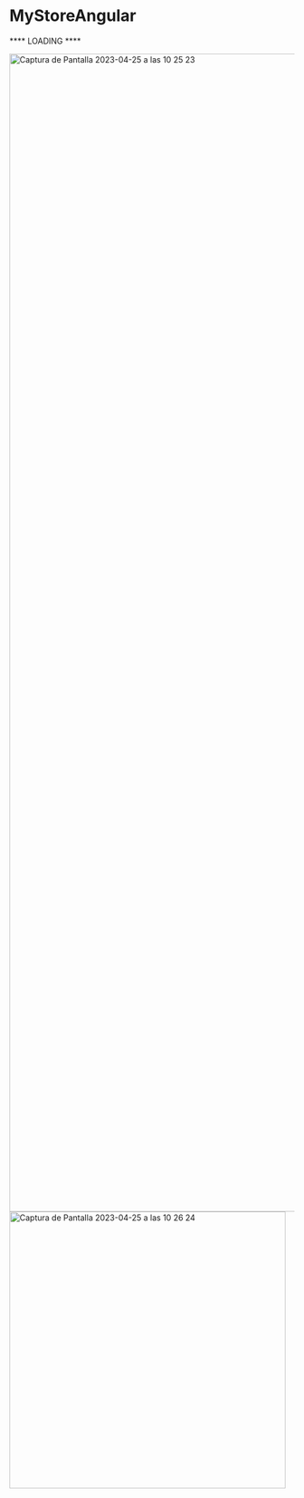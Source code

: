 # MyStoreAngular

**** LOADING ****

<img width="2042" alt="Captura de Pantalla 2023-04-25 a las 10 25 23" src="https://user-images.githubusercontent.com/112553001/234218945-c1851d6c-95ff-4c5f-a930-74effa35b000.png">
<img width="488" alt="Captura de Pantalla 2023-04-25 a las 10 26 24" src="https://user-images.githubusercontent.com/112553001/234219050-c94b1c95-8e12-4e38-900e-de24c2e1696a.png">

<!-- 
This project was generated with [Angular CLI](https://github.com/angular/angular-cli) version 15.2.6.

## Development server

Run `ng serve` for a dev server. Navigate to `http://localhost:4200/`. The application will automatically reload if you change any of the source files.

## Code scaffolding

Run `ng generate component component-name` to generate a new component. You can also use `ng generate directive|pipe|service|class|guard|interface|enum|module`.

## Build

Run `ng build` to build the project. The build artifacts will be stored in the `dist/` directory.

## Running unit tests

Run `ng test` to execute the unit tests via [Karma](https://karma-runner.github.io).

## Running end-to-end tests

Run `ng e2e` to execute the end-to-end tests via a platform of your choice. To use this command, you need to first add a package that implements end-to-end testing capabilities.

## Further help

To get more help on the Angular CLI use `ng help` or go check out the [Angular CLI Overview and Command Reference](https://angular.io/cli) page.
 -->
